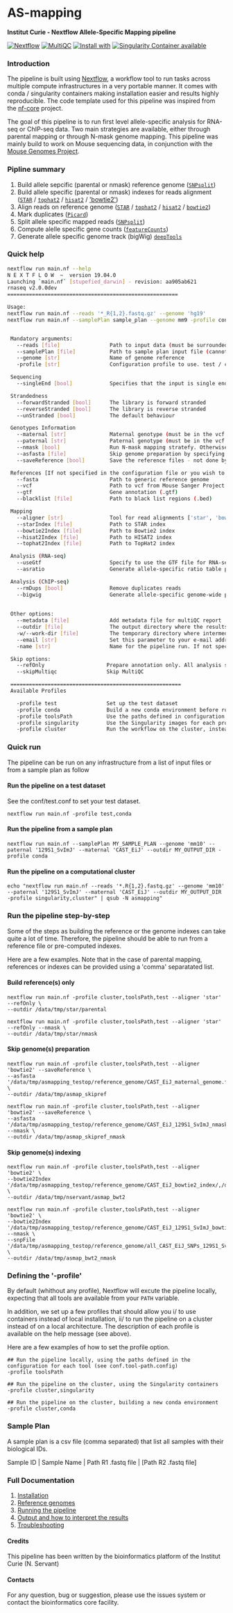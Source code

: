 # AS-mapping

**Institut Curie - Nextflow Allele-Specific Mapping pipeline**

[![Nextflow](https://img.shields.io/badge/nextflow-%E2%89%A50.32.0-brightgreen.svg)](https://www.nextflow.io/)
[![MultiQC](https://img.shields.io/badge/MultiQC-1.8-blue.svg)](https://multiqc.info/)
[![Install with](https://anaconda.org/anaconda/conda-build/badges/installer/conda.svg)](https://conda.anaconda.org/anaconda)
[![Singularity Container available](https://img.shields.io/badge/singularity-available-7E4C74.svg)](https://singularity.lbl.gov/)
<!--[![Docker Container available](https://img.shields.io/badge/docker-available-003399.svg)](https://www.docker.com/)-->

### Introduction

The pipeline is built using [Nextflow](https://www.nextflow.io), a workflow tool to run tasks across multiple compute infrastructures in a very portable manner. 
It comes with conda / singularity containers making installation easier and results highly reproducible.
The code template used for this pipeline was inspired from the [nf-core](https://nf-co.re/) project.

The goal of this pipeline is to run first level allele-specific analysis for RNA-seq or ChIP-seq data.
Two main strategies are available, either through parental mapping or through N-mask genome mapping.
This pipeline was mainly build to work on Mouse sequencing data, in conjunction with the [Mouse Genomes Project](http://www.sanger.ac.uk/science/data/mouse-genomes-project). 

### Pipline summary

1. Build allele sepcific (parental or nmask) reference genome ([`SNPsplit`](https://github.com/FelixKrueger/SNPsplit))
2. Build allele specific (parental or nmask) indexes for reads alignment ([`STAR`](https://github.com/alexdobin/STAR) / [`tophat2`](http://ccb.jhu.edu/software/tophat/index.shtml) / [`hisat2`](http://ccb.jhu.edu/software/hisat2/index.shtml) / ['bowtie2'](http://bowtie-bio.sourceforge.net/bowtie2/index.shtml)) 
3. Align reads on reference genome ([`STAR`](https://github.com/alexdobin/STAR) / [`tophat2`](http://ccb.jhu.edu/software/tophat/index.shtml) / [`hisat2`](http://ccb.jhu.edu/software/hisat2/index.shtml) / [`bowtie2`](http://bowtie-bio.sourceforge.net/bowtie2/index.shtml))
4. Mark duplicates ([`Picard`](https://broadinstitute.github.io/picard/))
5. Split allele specific mapped reads ([`SNPsplit`](https://github.com/FelixKrueger/SNPsplit))
6. Compute alelle specific gene counts ([`featureCounts`](http://bioinf.wehi.edu.au/featureCounts/))
7. Generate allele specific genome track (bigWig) [`deepTools`](https://deeptools.readthedocs.io/en/develop/index.html)

### Quick help

```bash
nextflow run main.nf --help
N E X T F L O W  ~  version 19.04.0
Launching `main.nf` [stupefied_darwin] - revision: aa905ab621
rnaseq v2.0.0dev
=======================================================

Usage:
nextflow run main.nf --reads '*_R{1,2}.fastq.gz' --genome 'hg19' 
nextflow run main.nf --samplePlan sample_plan --genome mm9 -profile conda


 Mandatory arguments:
   --reads [file]                Path to input data (must be surrounded with quotes)
   --samplePlan [file]           Path to sample plan input file (cannot be used with --reads)
   --genome [str]                Name of genome reference
   -profile [str]                Configuration profile to use. test / conda / toolsPath / singularity / cluster (see below)

 Sequencing
   --singleEnd [bool]            Specifies that the input is single end reads

 Strandedness
   --forwardStranded [bool]      The library is forward stranded
   --reverseStranded [bool]      The library is reverse stranded
   --unStranded [bool]           The default behaviour

 Genotypes Information
   --maternal [str]              Maternal genotype (must be in the vcf file)
   --paternal [str]              Paternal genotype (must be in the vcf file)
   --nmask [bool]                Run N-mask mapping stratefy. Otherwise, parental mapping will be used
   --asfasta [file]              Skip genome preparation by specifying the allele-specific fasta file(s)
   --saveReference [bool]        Save the reference files - not done by default

 References [If not specified in the configuration file or you wish to overwrite any of the references given by the --genome field]
   --fasta                       Path to generic reference genome 
   --vcf                         Path to vcf from Mouse Sanger Project
   --gtf                         Gene annotation (.gtf)
   --blacklist [file]            Path to black list regions (.bed)

 Mapping
   --aligner [str]               Tool for read alignments ['star', 'bowtie2', 'hisat2', 'tophat2']. Default: 'star'
   --starIndex [file]            Path to STAR index
   --bowtie2Index [file]         Path to Bowtie2 index
   --hisat2Index [file]          Path to HISAT2 index
   --tophat2Index [file]         Path to TopHat2 index

 Analysis (RNA-seq)
   --useGtf                      Specify to use the GTF file for RNA-seq mapping
   --asratio                     Generate allele-specific ratio table per gene

 Analysis (ChIP-seq)
   --rmDups [bool]               Remove duplicates reads
   --bigwig                      Generate allele-specific genome-wide profile (.bigWig) 
   
   
 Other options:
   --metadata [file]             Add metadata file for multiQC report
   --outdir [file]               The output directory where the results will be saved
   -w/--work-dir [file]          The temporary directory where intermediate data will be saved
   --email [str]                 Set this parameter to your e-mail address to get a summary e-mail with details of the run sent to you when the workflow exits
   -name [str]                   Name for the pipeline run. If not specified, Nextflow will automatically generate a random mnemonic.

 Skip options:
   --refOnly                    Prepare annotation only. All analysis steps are skipped
   --skipMultiqc                Skip MultiQC

 =======================================================
 Available Profiles

   -profile test                Set up the test dataset
   -profile conda               Build a new conda environment before running the pipeline
   -profile toolsPath           Use the paths defined in configuration for each tool
   -profile singularity         Use the Singularity images for each process
   -profile cluster             Run the workflow on the cluster, instead of locally   
```

### Quick run

The pipeline can be run on any infrastructure from a list of input files or from a sample plan as follow

#### Run the pipeline on a test dataset
See the conf/test.conf to set your test dataset.

```
nextflow run main.nf -profile test,conda

```

#### Run the pipeline from a sample plan

```
nextflow run main.nf --samplePlan MY_SAMPLE_PLAN --genome 'mm10' --paternal '129S1_SvImJ' --maternal 'CAST_EiJ' --outdir MY_OUTPUT_DIR -profile conda

```

#### Run the pipeline on a computational cluster

```
echo "nextflow run main.nf --reads '*.R{1,2}.fastq.gz' --genome 'mm10' --paternal '129S1_SvImJ' --maternal 'CAST_EiJ' --outdir MY_OUTPUT_DIR -profile singularity,cluster" | qsub -N asmapping"

```

### Run the pipeline step-by-step

Some of the steps as building the reference or the genome indexes can take quite a lot of time.
Therefore, the pipeline should be able to run from a reference file or pre-computed indexes.

Here are a few examples. Note that in the case of parental mapping, references or indexes can be provided using a 'comma' separatated list.

#### Build reference(s) only

```
nextflow run main.nf -profile cluster,toolsPath,test --aligner 'star' --refOnly \
--outdir /data/tmp/star/parental
```

```
nextflow run main.nf -profile cluster,toolsPath,test --aligner 'star' --refOnly --nmask \
--outdir /data/tmp/star/nmask
```

#### Skip genome(s) preparation

```
nextflow run main.nf -profile cluster,toolsPath,test --aligner 'bowtie2' --saveReference \
--asfasta '/data/tmp/asmapping_testop/reference_genome/CAST_EiJ_maternal_genome.fa,/data/tmp/asmapping_testop/reference_genome/129S1_SvImJ_paternal_genome.fa' \
--outdir /data/tmp/asmap_skipref
```

```
nextflow run main.nf -profile cluster,toolsPath,test --aligner 'bowtie2' --saveReference \
--asfasta '/data/tmp/asmapping_testop/reference_genome/CAST_EiJ_129S1_SvImJ_nmask_genome.fa' --nmask \
--outdir /data/tmp/asmap_skipref_nmask
```

#### Skip genome(s) indexing

```
nextflow run main.nf -profile cluster,toolsPath,test --aligner 'bowtie2' \
--bowtie2Index '/data/tmp/asmapping_testop/reference_genome/CAST_EiJ_bowtie2_index/,/data/tmp/asmapping_testop/reference_genome/129S1_SvImJ_bowtie2_index/' \
--outdir /data/tmp/nservant/asmap_bwt2 
```

```
nextflow run main.nf -profile cluster,toolsPath,test --aligner 'bowtie2' \
--bowtie2Index '/data/tmp/asmapping_testop/reference_genome/CAST_EiJ_129S1_SvImJ_bowtie2_index/' --nmask \
--snpFile '/data/tmp/asmapping_testop/reference_genome/all_CAST_EiJ_SNPs_129S1_SvImJ_reference.based_on_GRCm38.txt' \
--outdir /data/tmp/asmap_bwt2_nmask
```

### Defining the '-profile'

By default (whithout any profile), Nextflow will excute the pipeline locally, expecting that all tools are available from your `PATH` variable.

In addition, we set up a few profiles that should allow you i/ to use containers instead of local installation, ii/ to run the pipeline on a cluster instead of on a local architecture.
The description of each profile is available on the help message (see above).

Here are a few examples of how to set the profile option.

```
## Run the pipeline locally, using the paths defined in the configuration for each tool (see conf.tool-path.config)
-profile toolsPath

## Run the pipeline on the cluster, using the Singularity containers
-profile cluster,singularity

## Run the pipeline on the cluster, building a new conda environment
-profile cluster,conda

```

### Sample Plan

A sample plan is a csv file (comma separated) that list all samples with their biological IDs.


Sample ID | Sample Name | Path R1 .fastq file | [Path R2 .fastq file]

### Full Documentation

1. [Installation](docs/installation.md)
2. [Reference genomes](docs/reference_genomes.md)
3. [Running the pipeline](docs/usage.md)
4. [Output and how to interpret the results](docs/output.md)
5. [Troubleshooting](docs/troubleshooting.md)

#### Credits

This pipeline has been written by the bioinformatics platform of the Institut Curie (N. Servant)

#### Contacts

For any question, bug or suggestion, please use the issues system or contact the bioinformatics core facility.

